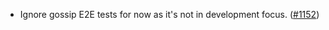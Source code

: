 - Ignore gossip E2E tests for now as it's not in development focus.
  ([#1152](https://github.com/anoma/anoma/issues/1152))